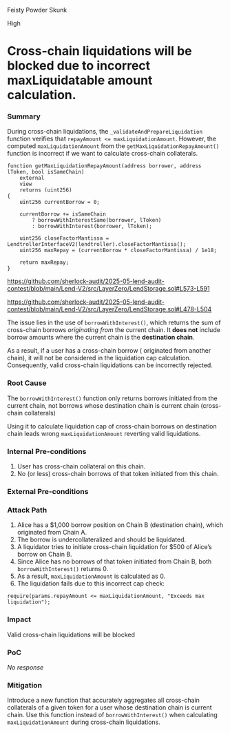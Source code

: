 Feisty Powder Skunk

High

# Cross-chain liquidations will be blocked due to incorrect maxLiquidatable amount calculation.

### Summary

During cross-chain liquidations, the `_validateAndPrepareLiquidation` function verifies that `repayAmount <= maxLiquidationAmount`. However, the computed `maxLiquidationAmount` from the `getMaxLiquidationRepayAmount()` function is incorrect if we want to calculate cross-chain collaterals.

```solidity
function getMaxLiquidationRepayAmount(address borrower, address lToken, bool isSameChain)
    external
    view
    returns (uint256)
{
    uint256 currentBorrow = 0;

    currentBorrow += isSameChain
        ? borrowWithInterestSame(borrower, lToken)
        : borrowWithInterest(borrower, lToken);

    uint256 closeFactorMantissa = LendtrollerInterfaceV2(lendtroller).closeFactorMantissa();
    uint256 maxRepay = (currentBorrow * closeFactorMantissa) / 1e18;

    return maxRepay;
}
```

https://github.com/sherlock-audit/2025-05-lend-audit-contest/blob/main/Lend-V2/src/LayerZero/LendStorage.sol#L573-L591

https://github.com/sherlock-audit/2025-05-lend-audit-contest/blob/main/Lend-V2/src/LayerZero/LendStorage.sol#L478-L504



The issue lies in the use of `borrowWithInterest()`, which returns the sum of cross-chain borrows *originating from* the current chain. It **does not** include borrow amounts where the current chain is the **destination chain**.

As a result, if a user has a cross-chain borrow ( originated from another chain), it will not be considered in the liquidation cap calculation. Consequently, valid cross-chain liquidations can be incorrectly rejected.

### Root Cause

The `borrowWithInterest()` function only returns borrows initiated from the current chain, not borrows whose destination chain is current chain (cross-chain collaterals)

Using it to calculate liquidation cap of cross-chain borrows on destination chain leads wrong `maxLiquidationAmount` reverting valid liquidations.

### Internal Pre-conditions


1. User has cross-chain collateral on this chain.
2. No (or less)  cross-chain borrows of that token initiated from this chain.

### External Pre-conditions


### Attack Path

1. Alice has a $1,000 borrow position on Chain B (destination chain), which originated from Chain A.
2. The borrow is undercollateralized and should be liquidated.
3. A liquidator tries to initiate cross-chain liquidation for $500 of Alice’s borrow on Chain B.
4. Since Alice has no borrows of that token initiated from Chain B, both `borrowWithInterest()` returns 0.
5. As a result, `maxLiquidationAmount` is calculated as 0.
6. The liquidation fails due to this incorrect cap check:

```solidity
require(params.repayAmount <= maxLiquidationAmount, "Exceeds max liquidation");
```

### Impact

Valid cross-chain liquidations will be blocked 

### PoC

_No response_

### Mitigation

Introduce a new function that accurately aggregates all cross-chain collaterals of a given token for a user whose destination chain is current chain. Use this function instead of `borrowWithInterest()` when calculating `maxLiquidationAmount` during cross-chain liquidations.
